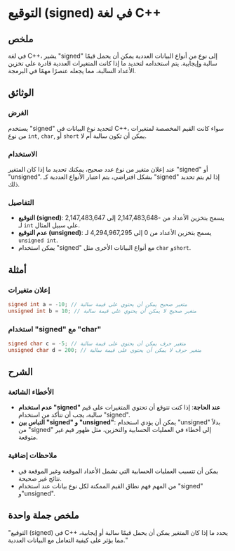 <!--
Meta Description: # التوقيع (signed) في لغة C++ ## ملخص في لغة C++، يشير "signed" إلى نوع من أنواع البيانات العددية يمكن أن يحمل قيمًا سالبة وإيجابية. يتم استخدامه لتحد...
Meta Keywords: signed, يمكن, سالبة, على, unsigned
-->

# التوقيع (signed) في لغة C++

## ملخص
في لغة C++، يشير "signed" إلى نوع من أنواع البيانات العددية يمكن أن يحمل قيمًا سالبة وإيجابية. يتم استخدامه لتحديد ما إذا كانت المتغيرات العددية قادرة على تخزين الأعداد السالبة، مما يجعله عنصرًا مهمًا في البرمجة.

## الوثائق
### الغرض
يستخدم "signed" لتحديد نوع البيانات في C++، سواء كانت القيم المخصصة لمتغيرات من نوع `int`, `char`, أو `short` يمكن أن تكون سالبة أم لا.

### الاستخدام
عند إعلان متغير من نوع عدد صحيح، يمكنك تحديد ما إذا كان المتغير "signed" أو "unsigned". بشكل افتراضي، يتم اعتبار الأنواع العددية كـ "signed" إذا لم يتم تحديد ذلك.

### التفاصيل
- **التوقيع (signed)**: يسمح بتخزين الأعداد من -2,147,483,648 إلى 2,147,483,647 لـ `int` على سبيل المثال.
- **عدم التوقيع (unsigned)**: يسمح بتخزين الأعداد من 0 إلى 4,294,967,295 لـ `unsigned int`.
- يمكن استخدام "signed" مع أنواع البيانات الأخرى مثل `char` و`short`.

## أمثلة
### إعلان متغيرات
```cpp
signed int a = -10; // متغير صحيح يمكن أن يحتوي على قيمة سالبة
unsigned int b = 10; // متغير صحيح لا يمكن أن يحتوي على قيمة سالبة
```

### استخدام "signed" مع "char"
```cpp
signed char c = -5; // متغير حرف يمكن أن يحتوي على قيمة سالبة
unsigned char d = 200; // متغير حرف لا يمكن أن يحتوي على قيمة سالبة
```

## الشرح
### الأخطاء الشائعة
- **عدم استخدام "signed" عند الحاجة**: إذا كنت تتوقع أن تحتوي المتغيرات على قيم سالبة، يجب أن تتأكد من استخدام "signed".
- **التباس بين "signed" و "unsigned"**: يمكن أن يؤدي استخدام "unsigned" بدلاً من "signed" إلى أخطاء في العمليات الحسابية والتخزين، مثل ظهور قيم غير متوقعة.

### ملاحظات إضافية
- يمكن أن تتسبب العمليات الحسابية التي تشمل الأعداد الموقعة وغير الموقعة في نتائج غير صحيحة.
- من المهم فهم نطاق القيم الممكنة لكل نوع بيانات عند استخدام "signed" و"unsigned".

## ملخص جملة واحدة
"التوقيع (signed) في C++ يحدد ما إذا كان المتغير يمكن أن يحمل قيمًا سالبة أو إيجابية، مما يؤثر على كيفية التعامل مع البيانات العددية."